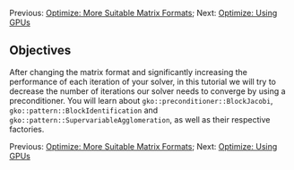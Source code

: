 Previous: [Optimize: More Suitable Matrix Formats](./Tutorial-6:-Optimize:-More-Suitable-Matrix-Formats); Next: [Optimize: Using GPUs](./Tutorial-8:-Optimize:-Using-GPUs)

Objectives
----------

After changing the matrix format and significantly increasing the performance of each iteration of your solver, in this tutorial we will try to decrease the number of iterations our solver needs to converge by using a preconditioner. You will learn about `gko::preconditioner::BlockJacobi`, `gko::pattern::BlockIdentification` and `gko::pattern::SupervariableAgglomeration`, as well as their respective factories.

Previous: [Optimize: More Suitable Matrix Formats](./Tutorial-6:-Optimize:-More-Suitable-Matrix-Formats); Next: [Optimize: Using GPUs](./Tutorial-8:-Optimize:-Using-GPUs)

